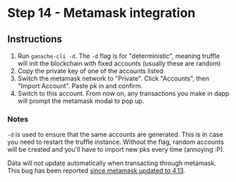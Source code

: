 # Step 14 - Metamask integration

## Instructions
1. Run `ganache-cli -d`. The `-d` flag is for "deterministic", meaning truffle will init the blockchain with fixed accounts (usually these are random)
2. Copy the private key of one of the accounts listed
3. Switch the metamask network to "Private". Click "Accounts", then "Import Account". Paste pk in and confirm.
4. Switch to this account. From now on, any transactions you make in dapp will prompt the metamask modal to pop up.

### Notes
`-d` is used to ensure that the same accounts are generated. This is in case you need to restart the truffle instance. Without the flag, random accounts will be created and you'll have to import new pks every time (annoying :P).

Data will not update automatically when transacting through metamask. This bug has been reported [since metamask updated to 4.13](https://github.com/truffle-box/drizzle-box/issues/57).  